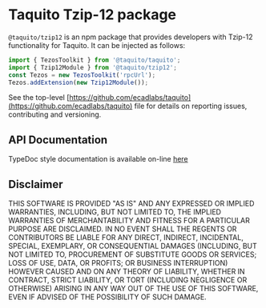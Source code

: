 # Taquito Tzip-12 package

`@taquito/tzip12` is an npm package that provides developers with Tzip-12 functionality for Taquito. It can be injected as follows:

```ts
import { TezosToolkit } from '@taquito/taquito';
import { Tzip12Module } from '@taquito/tzip12';
const Tezos = new TezosToolkit('rpcUrl');
Tezos.addExtension(new Tzip12Module());

```

See the top-level [https://github.com/ecadlabs/taquito](https://github.com/ecadlabs/taquito) file for details on reporting issues, contributing and versioning.

## API Documentation

TypeDoc style documentation is available on-line [here](https://tezostaquito.io/typedoc/modules/_taquito_tzip12.html)

## Disclaimer

THIS SOFTWARE IS PROVIDED "AS IS" AND ANY EXPRESSED OR IMPLIED WARRANTIES, INCLUDING, BUT NOT LIMITED TO, THE IMPLIED WARRANTIES OF MERCHANTABILITY AND FITNESS FOR A PARTICULAR PURPOSE ARE DISCLAIMED. IN NO EVENT SHALL THE REGENTS OR CONTRIBUTORS BE LIABLE FOR ANY DIRECT, INDIRECT, INCIDENTAL, SPECIAL, EXEMPLARY, OR CONSEQUENTIAL DAMAGES (INCLUDING, BUT NOT LIMITED TO, PROCUREMENT OF SUBSTITUTE GOODS OR SERVICES; LOSS OF USE, DATA, OR PROFITS; OR BUSINESS INTERRUPTION) HOWEVER CAUSED AND ON ANY THEORY OF LIABILITY, WHETHER IN CONTRACT, STRICT LIABILITY, OR TORT (INCLUDING NEGLIGENCE OR OTHERWISE) ARISING IN ANY WAY OUT OF THE USE OF THIS SOFTWARE, EVEN IF ADVISED OF THE POSSIBILITY OF SUCH DAMAGE.